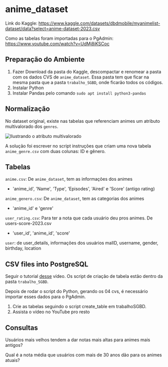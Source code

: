 # anime_dataset

Link do Kaggle:
https://www.kaggle.com/datasets/dbdmobile/myanimelist-dataset/data?select=anime-dataset-2023.csv

Como as tabelas foram importadas para o PgAdmin:
https://www.youtube.com/watch?v=UdMj8iKSCoc


## Preparação do Ambiente

1. Fazer Download da pasta do Kaggle, descompactar e renomear a pasta com os dados CVS de ```anime_dataset```. Essa pasta tem que ficar na mesma pasta que a pasta ```trabalho_SGBD```, onde ficarão todos os códigos.
2. Instalar Python
3. Instalar Pandas pelo comando
   ```sudo apt install python3-pandas```


## Normalização

No dataset original, existe nas tabelas que referenciam animes um atributo multivalorado dos `genres`.

 ![Ilustrando o atributo multivalorado](/img/1.png)

A solução foi escrever no script instruções que criam uma nova tabela `anime_genre.csv` com duas colunas: ID e gênero. 

## Tabelas

`anime.csv`: De `anime_dataset`, tem as informações dos animes
- 'anime_id', 'Name', 'Type', 'Episodes', 'Aired' e 'Score' (antigo rating)

`anime_genero.csv`: De `anime_dataset`, tem as categorias dos animes
- 'anime_id' e 'genre'

`user_rating.csv`: Para ter a nota que cada usuário deu pros animes. De users-score-2023.csv
- 'user_id', 'anime_id', 'score'

`user`: de user_details, informações dos usuários
malID, username, gender, birthday, location 

## CSV files into PostgreSQL
Seguir o tutorial [desse]([/img/1.png](https://www.youtube.com/watch?v=UdMj8iKSCoc)) vídeo. Os script de criação de tabela estão dentro da pasta `trabalho_SGBD`.

Depois de rodar o script do Python, gerando os 04 cvs, é necessário importar esses dados para o PgAdmin. 
1. Crie as tabelas seguindo o script create_table em trabalhoSGBD.
2. Assista o vídeo no YouTube pro resto

## Consultas

Usuários mais velhos tendem a dar notas mais altas para animes mais antigos?

Qual é a nota média que usuários com mais de 30 anos dão para os animes atuais?
